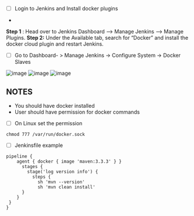 - [ ] Login to Jenkins and Install docker plugins
- 
**Step 1** : Head over to Jenkins Dashboard –> Manage Jenkins –> Manage Plugins. 
**Step 2:** Under the Available tab, search for “Docker” and install the docker cloud plugin and restart Jenkins.

- [ ] Go to  Dashboard- > Manage Jenkins -> Configure System -> Docker Slaves

![image](https://github.com/Ramkhushi/Learning-notes/assets/120269399/ce50f3c7-715c-488b-a4b1-ffb9fa255636)
![image](https://github.com/Ramkhushi/Learning-notes/assets/120269399/1d79acee-d8fe-4bc7-b47f-9e8b5465e02e)
![image](https://github.com/Ramkhushi/Learning-notes/assets/120269399/147b2974-4a49-476e-b0c5-8046f5c78bec)



## NOTES
- You should have docker installed 
- User should have permission for docker commands
- [ ]  On Linux set the permission

```
chmod 777 /var/run/docker.sock
```

- [ ] Jenkinsfile example
```
pipeline {
    agent { docker { image 'maven:3.3.3' } }
      stages {
        stage('log version info') {
          steps {
            sh 'mvn --version'
            sh 'mvn clean install'
      }
    }
 }
}
```
